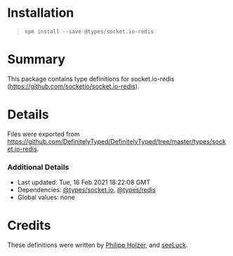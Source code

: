 # Installation
> `npm install --save @types/socket.io-redis`

# Summary
This package contains type definitions for socket.io-redis (https://github.com/socketio/socket.io-redis).

# Details
Files were exported from https://github.com/DefinitelyTyped/DefinitelyTyped/tree/master/types/socket.io-redis.

### Additional Details
 * Last updated: Tue, 16 Feb 2021 18:22:08 GMT
 * Dependencies: [@types/socket.io](https://npmjs.com/package/@types/socket.io), [@types/redis](https://npmjs.com/package/@types/redis)
 * Global values: none

# Credits
These definitions were written by [Philipp Holzer](https://github.com/nupplaphil), and [seeLuck](https://github.com/seeLuck).
